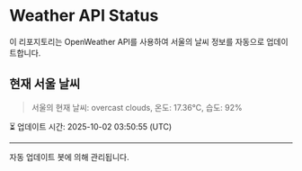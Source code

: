 
# Weather API Status

이 리포지토리는 OpenWeather API를 사용하여 서울의 날씨 정보를 자동으로 업데이트합니다.

## 현재 서울 날씨
> 서울의 현재 날씨: overcast clouds, 온도: 17.36°C, 습도: 92%

⏳ 업데이트 시간: 2025-10-02 03:50:55 (UTC)

---
자동 업데이트 봇에 의해 관리됩니다.
